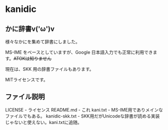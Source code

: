 # kanidic
## かに辞書v('ω')v

様々なかにを集めて辞書にしました。

MS-IME をベースとしていますが、Google 日本語入力でも正常に利用できます。~~ATOKは知りません~~

現在は、SKK 用の辞書ファイルもあります。

MITライセンスです。

## ファイル説明

LICENSE - ライセンス
README.md	- これ
kani.txt	- MS-IME用でありメインなファイルでもある。
kanidic-skk.txt - SKK用だがUnicodeな辞書が読める実装じゃないと使えない。kani.txtに追随。
